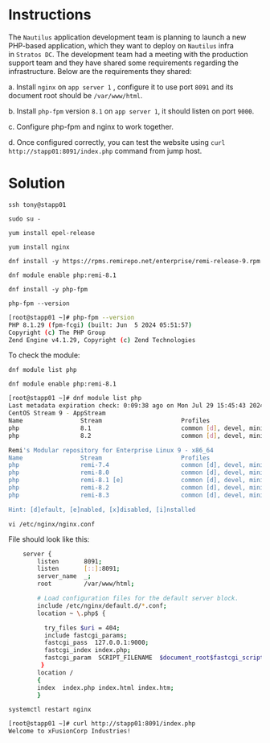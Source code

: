 # Instructions

The `Nautilus` application development team is planning to launch a new PHP-based application, which they want to deploy on `Nautilus` infra in `Stratos DC`. The development team had a meeting with the production support team and they have shared some requirements regarding the infrastructure. Below are the requirements they shared:

a. Install `nginx` on `app server 1` , configure it to use port `8091` and its document root should be `/var/www/html`.

b. Install `php-fpm` version `8.1` on `app server 1`, it should listen on port `9000`.

c. Configure php-fpm and nginx to work together.

d. Once configured correctly, you can test the website using `curl http://stapp01:8091/index.php` command from jump host.

# Solution

`ssh tony@stapp01`

`sudo su -`

`yum install epel-release`

`yum install nginx`

`dnf install -y https://rpms.remirepo.net/enterprise/remi-release-9.rpm`

`dnf module enable php:remi-8.1`

`dnf install -y php-fpm`

`php-fpm --version`

```bash
[root@stapp01 ~]# php-fpm --version
PHP 8.1.29 (fpm-fcgi) (built: Jun  5 2024 05:51:57)
Copyright (c) The PHP Group
Zend Engine v4.1.29, Copyright (c) Zend Technologies
```

To check the module:

`dnf module list php`

`dnf module enable php:remi-8.1`

```bash
[root@stapp01 ~]# dnf module list php
Last metadata expiration check: 0:09:38 ago on Mon Jul 29 15:45:43 2024.
CentOS Stream 9 - AppStream
Name                Stream                      Profiles                                 Summary                             
php                 8.1                         common [d], devel, minimal               PHP scripting language              
php                 8.2                         common [d], devel, minimal               PHP scripting language              

Remi's Modular repository for Enterprise Linux 9 - x86_64
Name                Stream                      Profiles                                 Summary                             
php                 remi-7.4                    common [d], devel, minimal               PHP scripting language              
php                 remi-8.0                    common [d], devel, minimal               PHP scripting language              
php                 remi-8.1 [e]                common [d], devel, minimal               PHP scripting language              
php                 remi-8.2                    common [d], devel, minimal               PHP scripting language              
php                 remi-8.3                    common [d], devel, minimal               PHP scripting language              

Hint: [d]efault, [e]nabled, [x]disabled, [i]nstalled
```

`vi /etc/nginx/nginx.conf`

File should look like this:

```bash
    server {
        listen       8091;
        listen       [::]:8091;
        server_name  _;
        root         /var/www/html;

        # Load configuration files for the default server block.
        include /etc/nginx/default.d/*.conf;
        location ~ \.php$ {

          try_files $uri = 404;
          include fastcgi_params;
          fastcgi_pass  127.0.0.1:9000;
          fastcgi_index index.php;     
          fastcgi_param  SCRIPT_FILENAME  $document_root$fastcgi_script_name;
         }
        location /
        {
        index  index.php index.html index.htm;
        }
```

`systemctl restart nginx`

```bash
[root@stapp01 ~]# curl http://stapp01:8091/index.php
Welcome to xFusionCorp Industries!
```
